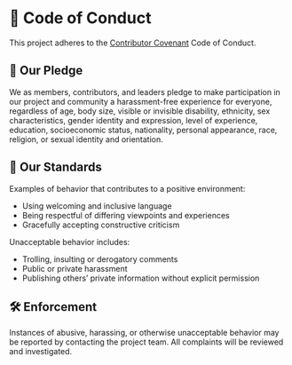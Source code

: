 # 📜 Code of Conduct

This project adheres to the [Contributor Covenant](https://www.contributor-covenant.org/version/2/1/code_of_conduct/) Code of Conduct.

## 📌 Our Pledge

We as members, contributors, and leaders pledge to make participation in our project and community a harassment-free experience for everyone, regardless of age, body size, visible or invisible disability, ethnicity, sex characteristics, gender identity and expression, level of experience, education, socioeconomic status, nationality, personal appearance, race, religion, or sexual identity and orientation.

## 🧭 Our Standards

Examples of behavior that contributes to a positive environment:

- Using welcoming and inclusive language
- Being respectful of differing viewpoints and experiences
- Gracefully accepting constructive criticism

Unacceptable behavior includes:

- Trolling, insulting or derogatory comments
- Public or private harassment
- Publishing others’ private information without explicit permission

## 🛠 Enforcement

Instances of abusive, harassing, or otherwise unacceptable behavior may be reported by contacting the project team. All complaints will be reviewed and investigated.
